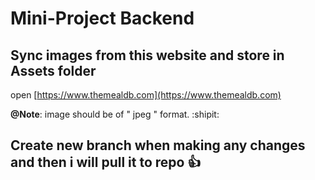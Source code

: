 # Mini-Project Backend

## Sync images from this website and store in Assets folder
open [https://www.themealdb.com](https://www.themealdb.com)

**@Note**: image should be of " jpeg " format.  :shipit:

## Create new branch when making any changes and then i will pull it to repo :+1:


